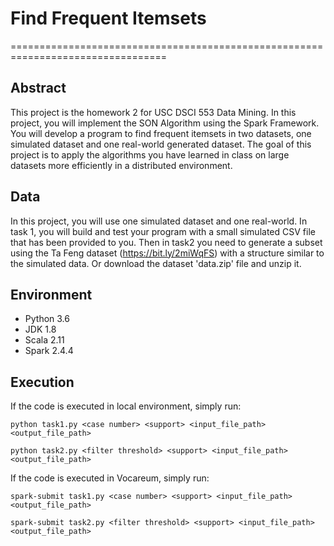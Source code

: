 # Find Frequent Itemsets
=================================================================================

## Abstract
This project is the homework 2 for USC DSCI 553 Data Mining.
In this project, you will implement the SON Algorithm using the Spark Framework. You will develop
a program to find frequent itemsets in two datasets, one simulated dataset and one real-world
generated dataset. The goal of this project is to apply the algorithms you have learned in class on
large datasets more efficiently in a distributed environment.

## Data
In this project, you will use one simulated dataset and one real-world. In task 1, you will build and
test your program with a small simulated CSV file that has been provided to you.
Then in task2 you need to generate a subset using the Ta Feng dataset (https://bit.ly/2miWqFS) with a
structure similar to the simulated data. Or download the dataset 'data.zip' file and unzip it.


## Environment
- Python 3.6
- JDK 1.8
- Scala 2.11
- Spark 2.4.4

## Execution
If the code is executed in local environment, simply run:

```console
python task1.py <case number> <support> <input_file_path> <output_file_path>

python task2.py <filter threshold> <support> <input_file_path> <output_file_path>
```

If the code is executed in Vocareum, simply run:

```console
spark-submit task1.py <case number> <support> <input_file_path> <output_file_path>

spark-submit task2.py <filter threshold> <support> <input_file_path> <output_file_path>
```
